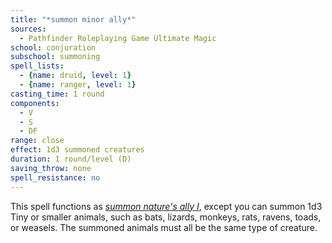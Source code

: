 ```yaml
---
title: "*summon minor ally*"
sources:
  - Pathfinder Roleplaying Game Ultimate Magic
school: conjuration
subschool: summoning
spell_lists:
  - {name: druid, level: 1}
  - {name: ranger, level: 1}
casting_time: 1 round
components:
  - V
  - S
  - DF
range: close
effect: 1d3 summoned creatures
duration: 1 round/level (D)
saving_throw: none
spell_resistance: no
---
```


This spell functions as [*summon nature's ally I*](/spells/summon-natures-ally-i/), except you can summon 1d3 Tiny or smaller animals, such as bats, lizards, monkeys, rats, ravens, toads, or weasels. The summoned animals must all be the same type of creature.

